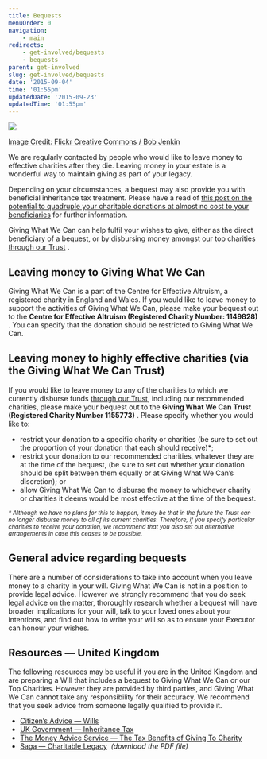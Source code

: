 ```yaml
---
title: Bequests
menuOrder: 0
navigation:
    - main
redirects:
    - get-involved/bequests
    - bequests
parent: get-involved
slug: get-involved/bequests
date: '2015-09-04'
time: '01:55pm'
updatedDate: '2015-09-23'
updatedTime: '01:55pm'
---
```

![](https://lh4.googleusercontent.com/2B88ADug0phNLbDsIItnjAOFhky3MFvD4HcRbK6szZdciYthyfqNFb9vDwp0DP_jb9LYpmpPIl9ZTI-tjC4Fo1MbflCt1Re-ap3GUY1_kOlWBgpxBzLgA0VCps5kb5TPl-E9Bm09)

[Image Credit: Flickr Creative Commons / Bob Jenkin](https://www.flickr.com/photos/bobjenkin/17011898249)

We are regularly contacted by people who would like to leave money to effective charities after they die. Leaving money in your estate is a wonderful way to maintain giving as part of your legacy.

Depending on your circumstances, a bequest may also provide you with beneficial inheritance tax treatment. Please have a read of [this post on the potential to quadruple your charitable donations at almost no cost to your beneficiaries](https://www.givingwhatwecan.org/blog/2015-09-14/smart-legacy-giving) for further information.

Giving What We Can can help fulfil your wishes to give, either as the direct beneficiary of a bequest, or by disbursing money amongst our top charities [through our Trust](https://www.givingwhatwecan.org/giving-what-we-can-trust-faqs) .

## <a name="h.y12k9z16ys2b"></a>Leaving money to Giving What We Can

Giving What We Can is a part of the Centre for Effective Altruism, a registered charity in England and Wales. If you would like to leave money to support the activities of Giving What We Can, please make your bequest out to the **Centre for Effective Altruism (Registered Charity Number: 1149828)** . You can specify that the donation should be restricted to Giving What We Can.

## <a name="h.15xk00o4ksv3"></a>Leaving money to highly effective charities (via the Giving What We Can Trust)

If you would like to leave money to any of the charities to which we currently disburse funds [through our Trust](https://www.givingwhatwecan.org/giving-what-we-can-trust-faqs), including our recommended charities, please make your bequest out to the **Giving What We Can Trust (Registered Charity Number 1155773)** . Please specify whether you would like to:

*   restrict your donation to a specific charity or charities (be sure to set out the proportion of your donation that each should receive)*;
*   restrict your donation to our recommended charities, whatever they are at the time of the bequest, (be sure to set out whether your donation should be split between them equally or at Giving What We Can’s discretion); or
*   allow Giving What We Can to disburse the money to whichever charity or charities it deems would be most effective at the time of the bequest.

<small>_* Although we have no plans for this to happen, it may be that in the future the Trust can no longer disburse money to all of its current charities. Therefore, if you specify particular charities to receive your donation, we recommend that you also set out alternative arrangements in case this ceases to be possible._</small>

## <a name="h.8lmznbpvnr6d"></a>General advice regarding bequests

There are a number of considerations to take into account when you leave money to a charity in your will. Giving What We Can is not in a position to provide legal advice. However we strongly recommend that you do seek legal advice on the matter, thoroughly research whether a bequest will have broader implications for your will, talk to your loved ones about your intentions, and find out how to write your will so as to ensure your Executor can honour your wishes.

## <a name="h.buzu85kexmmk"></a>Resources — United Kingdom

The following resources may be useful if you are in the United Kingdom and are preparing a Will that includes a bequest to Giving What We Can or our Top Charities. However they are provided by third parties, and Giving What We Can cannot take any responsibility for their accuracy. We recommend that you seek advice from someone legally qualified to provide it.

*   [Citizen’s Advice — Wills](https://www.citizensadvice.org.uk/relationships/death-and-wills/wills/)
*   [UK Government — Inheritance Tax](https://www.gov.uk/inheritance-tax/giving-to-charity-to-reduce-an-inheritance-tax-bill)
*   [The Money Advice Service — The Tax Benefits of Giving To Charity](https://www.moneyadviceservice.org.uk/en/articles/the-tax-benefits-of-giving-to-charity)
*   [Saga — Charitable Legacy](http://www.saga.co.uk/legal/wills/charitable-legacy.aspx)  _(download the PDF file)_